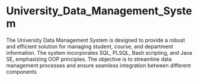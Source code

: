 # University_Data_Management_System
The University Data Management System is designed to provide a robust and efficient
solution for managing student, course, and department information. The system
incorporates SQL, PLSQL, Bash scripting, and Java SE, emphasizing OOP principles.
The objective is to streamline data management processes and ensure seamless
integration between different components
